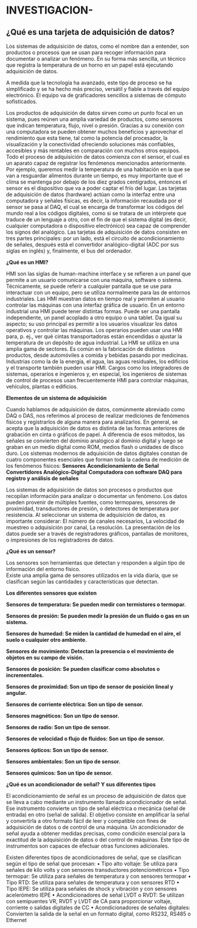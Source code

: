 # INVESTIGACION-



## ¿Qué es una tarjeta de adquisición de datos?

Los sistemas de adquisición de datos, como el nombre dan a entender, son productos o procesos que se usan para recoger información para documentar o analizar un fenómeno. En su forma más sencilla, un técnico que registra la temperatura de un horno en un papel está ejecutando adquisición de datos.

A medida que la tecnología ha avanzado, este tipo de proceso se ha simplificado y se ha hecho más preciso, versátil y fiable a través del equipo electrónico. El equipo va de graficadores sencillos a sistemas de cómputo sofisticados. 

Los productos de adquisición de datos sirven como un punto focal en un sistema, pues reúnen una amplia variedad de productos, como sensores que indican temperatura, flujo, nivel o presión.
Gracias a su conexión con una computadora se pueden obtener muchos beneficios y aprovechar el rendimiento que esta tiene, tal como la potencia del procesador, la visualización y la conectividad ofreciendo soluciones más confiables, accesibles y más rentables en comparación con muchos otros equipos.
Todo el proceso de adquisición de datos comienza con el sensor, el cual es un aparato capaz de registrar los fenómenos mencionados anteriormente. Por ejemplo, queremos medir la temperatura de una habitación en la que se van a resguardar alimentos durante un tiempo, es muy importante que el clima se mantenga por debajo de los diez grados centígrados, entonces el sensor es el dispositivo que va a poder captar el frío del lugar.
Las tarjetas de adquisición de datos (hardware) actúan como la interfaz entre una computadora y señales físicas, es decir, la información recaudada por el sensor se pasa al DAQ, el cual se encarga de transformar los códigos del mundo real a los códigos digitales, como si se tratara de un intérprete que traduce de un lenguaje a otro, con el fin de que el sistema digital (es decir, cualquier computadora o dispositivo electrónico) sea capaz de comprender los signos del analógico.
Las tarjetas de adquisición de datos consisten en tres partes principales: por un lado, está el circuito de acondicionamiento de señales, después está el convertidor analógico-digital (ADC por sus siglas en inglés) y, finalmente, el bus del ordenador.

**¿Qué es un HMI?**

HMI son las siglas de human-machine interface y se refieren a un panel que permite a un usuario comunicarse con una máquina, software o sistema. Técnicamente, se puede referir a cualquier pantalla que se use para interactuar con un equipo, pero se utiliza normalmente para las de entornos industriales. Las HMI muestran datos en tiempo real y permiten al usuario controlar las máquinas con una interfaz gráfica de usuario.
En un entorno industrial una HMI puede tener distintas formas. Puede ser una pantalla independiente, un panel acoplado a otro equipo o una tablet. Da igual su aspecto; su uso principal es permitir a los usuarios visualizar los datos operativos y controlar las máquinas. Los operarios pueden usar una HMI para, p. ej., ver qué cintas transportadoras están encendidas o ajustar la temperatura de un depósito de agua industrial.
La HMI se utiliza en una amplia gama de sectores. Es común en la fabricación de distintos productos, desde automóviles a comida y bebidas pasando por medicinas. Industrias como la de la energía, el agua, las aguas residuales, los edificios y el transporte también pueden usar HMI. Cargos como los integradores de sistemas, operarios e ingenieros y, en especial, los ingenieros de sistemas de control de procesos usan frecuentemente HMI para controlar máquinas, vehículos, plantas o edificios.

**Elementos de un sistema de adquisición**

Cuando hablamos de adquisición de datos, comúnmente abreviado como DAQ o DAS, nos referimos al proceso de realizar mediciones de fenómenos físicos y registrarlos de alguna manera para analizarlos.
En general, se acepta que la adquisición de datos es distinta de las formas anteriores de grabación en cinta o gráficos de papel.
A diferencia de esos métodos, las señales se convierten del dominio analógico al dominio digital y luego se graban en un medio digital como ROM, medios flash o unidades de disco duro.
Los sistemas modernos de adquisición de datos digitales constan de cuatro componentes esenciales que forman toda la cadena de medición de los fenómenos físicos:
**Sensores**
**Acondicionamiento de Señal**
**Convertidores Analógico-Digital**
**Computadora con software DAQ para registro y análisis de señales**

Los sistemas de adquisición de datos son procesos o productos que recopilan información para analizar o documentar un fenómeno. Los datos pueden provenir de múltiples fuentes, como termopares, sensores de proximidad, transductores de presión, o detectores de temperatura por resistencia. 
Al seleccionar un sistema de adquisición de datos, es importante considerar: El número de canales necesarios, La velocidad de muestreo o adquisición por canal, La resolución. 
La presentación de los datos puede ser a través de registradores gráficos, pantallas de monitores, o impresiones de los registradores de datos.

**¿Qué es un sensor?**

Los sensores son herramientas que detectan y responden a algún tipo de información del entorno físico.     
Existe una amplia gama de sensores utilizados en la vida diaria, que se clasifican según las cantidades y características que detectan.

**Los diferentes sensores que existen** 

**Sensores de temperatura: Se pueden medir con termistores o termopar.** 

**Sensores de presión: Se pueden medir la presión de un fluido o gas en un sistema.** 

**Sensores de humedad: Se miden la cantidad de humedad en el aire, el suelo o cualquier otro ambiente.**

**Sensores de movimiento: Detectan la presencia o el movimiento de objetos en su campo de visión.**

**Sensores de posición: Se pueden clasificar como absolutos o incrementales.** 

**Sensores de proximidad: Son un tipo de sensor de posición lineal y angular.** 

**Sensores de corriente eléctrica: Son un tipo de sensor.** 

**Sensores magnéticos: Son un tipo de sensor.** 

**Sensores de radio: Son un tipo de sensor.** 

**Sensores de velocidad o flujo de fluidos: Son un tipo de sensor.** 

**Sensores ópticos: Son un tipo de sensor.** 

**Sensores ambientales: Son un tipo de sensor.**

**Sensores químicos: Son un tipo de sensor.**

**¿Qué es un acondicionador de señal? Y sus diferentes tipos**

El acondicionamiento de señal es un proceso de adquisición de datos que se lleva a cabo mediante un instrumento llamado acondicionador de señal. Ese instrumento convierte un tipo de señal eléctrica o mecánica (señal de entrada) en otro (señal de salida).  El objetivo consiste en amplificar la señal y convertirla a otro formato fácil de leer y compatible con fines de adquisición de datos o de control de una máquina.
Un acondicionador de señal ayuda a obtener medidas precisas, como condición esencial para la exactitud de la adquisición de datos o del control de máquinas. Este tipo de instrumentos son capaces de efectuar otras funciones adicionales.

Existen diferentes tipos de acondicionadores de señal, que se clasifican según el tipo de señal que procesan: 
•	Tipo alto voltaje: Se utiliza para señales de kilo volts y con sensores transductores potenciométricos 
•	Tipo termopar: Se utiliza para señales de temperatura y con sensores termopar 
•	Tipo RTD: Se utiliza para señales de temperatura y con sensores RTD 
•	Tipo IEPE: Se utiliza para señales de shock y vibración y con sensores acelerómetro IEPE 
•	Acondicionadores de señal LVDT o RVDT: Se utilizan con semipuentes VR, RVDT y LVDT de CA para proporcionar voltaje, corriente o salidas digitales de CC 
•	Acondicionadores de señales digitales: Convierten la salida de la señal en un formato digital, como RS232, RS485 o Ethernet




